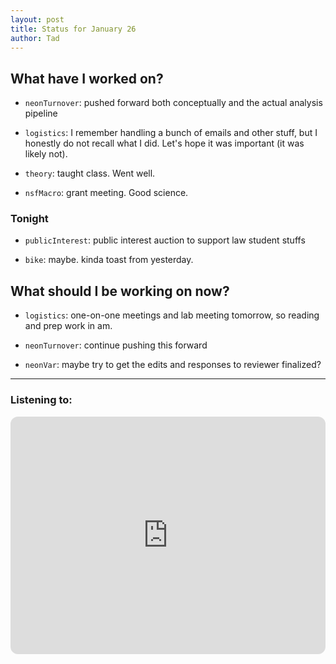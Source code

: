 ```yaml
---
layout: post 
title: Status for January 26 
author: Tad
---
```


## What have I worked on?

* `neonTurnover`: pushed forward both conceptually and the actual analysis pipeline

* `logistics`: I remember handling a bunch of emails and other stuff, but I honestly do not recall what I did. Let's hope it was important (it was likely not). 

* `theory`: taught class. Went well.

* `nsfMacro`: grant meeting. Good science. 




### Tonight

* `publicInterest`: public interest auction to support law student stuffs

* `bike`: maybe. kinda toast from yesterday. 



## What should I be working on now?

* `logistics`: one-on-one meetings and lab meeting tomorrow, so reading and prep work in am.

* `neonTurnover`: continue pushing this forward

* `neonVar`: maybe try to get the edits and responses to reviewer finalized? 



--- 

### Listening to:

<iframe style="border-radius:12px" src="https://open.spotify.com/embed/track/6q1xwUJwej7PGNxXKniHML?utm_source=generator" width="100%" height="380" frameBorder="0" allowfullscreen="" allow="autoplay; clipboard-write; encrypted-media; fullscreen; picture-in-picture"></iframe>

<i class='fa fa-code' style='color:pink'></i>
